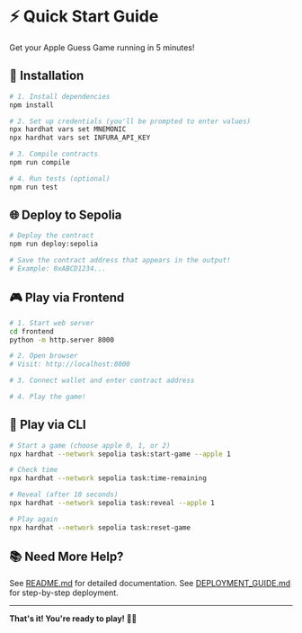 # ⚡ Quick Start Guide

Get your Apple Guess Game running in 5 minutes!

## 🚀 Installation

```bash
# 1. Install dependencies
npm install

# 2. Set up credentials (you'll be prompted to enter values)
npx hardhat vars set MNEMONIC
npx hardhat vars set INFURA_API_KEY

# 3. Compile contracts
npm run compile

# 4. Run tests (optional)
npm run test
```

## 🌐 Deploy to Sepolia

```bash
# Deploy the contract
npm run deploy:sepolia

# Save the contract address that appears in the output!
# Example: 0xABCD1234...
```

## 🎮 Play via Frontend

```bash
# 1. Start web server
cd frontend
python -m http.server 8000

# 2. Open browser
# Visit: http://localhost:8000

# 3. Connect wallet and enter contract address

# 4. Play the game!
```

## 🎯 Play via CLI

```bash
# Start a game (choose apple 0, 1, or 2)
npx hardhat --network sepolia task:start-game --apple 1

# Check time
npx hardhat --network sepolia task:time-remaining

# Reveal (after 10 seconds)
npx hardhat --network sepolia task:reveal --apple 1

# Play again
npx hardhat --network sepolia task:reset-game
```

## 📚 Need More Help?

See [README.md](README.md) for detailed documentation.
See [DEPLOYMENT_GUIDE.md](DEPLOYMENT_GUIDE.md) for step-by-step deployment.

---

**That's it! You're ready to play! 🍎🎉**

